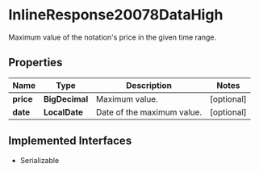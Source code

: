 

# InlineResponse20078DataHigh

Maximum value of the notation's price in the given time range.

## Properties

Name | Type | Description | Notes
------------ | ------------- | ------------- | -------------
**price** | **BigDecimal** | Maximum value. |  [optional]
**date** | **LocalDate** | Date of the maximum value. |  [optional]


## Implemented Interfaces

* Serializable


